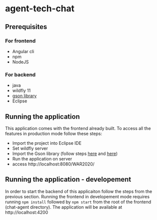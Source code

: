 # agent-tech-chat

## Prerequisites

### For frontend
- Angular cli
- npm 
- NodeJS

### For backend
- java
- wildfly 11
- [gson library](https://mvnrepository.com/artifact/com.google.code.gson/gson/2.8.6)
- Eclipse
## Running the application 

This application comes with the frontend already built. To access all the features in production mode follow these steps:

- Import the project into Eclipse IDE
- Set wildfly server 
- Import the Gson library (follow steps [here](https://medium.com/programmers-blockchain/importing-gson-into-eclipse-ec8cf678ad52) and [here](https://metamug.com/article/java/eclipse-gson-class-not-found.html?fbclid=IwAR2_5r2ESyQitvINdM-m8cp50n-REQMrHGSHxQ9oRqpqggLyjb35P6Sf6Vw))
- Run the application on server
- access http://localhost:8080/WAR2020/

## Running the application - developement

In order to start the backend of this applicaiton follow the steps from the previous section.
Running the frontend in developement mode requires running `npm install` followed by `npm start` from the root of the frontend (chat-agent directory). The application will be available at http://localhost:4200
